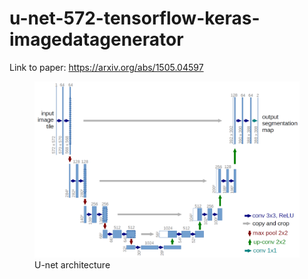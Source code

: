 # u-net-572-tensorflow-keras-imagedatagenerator

Link to paper: https://arxiv.org/abs/1505.04597

<figure>
  <img src='images/u-net-architecture.png'>
  <figcaption>U-net architecture</figcaption>
</figure>
